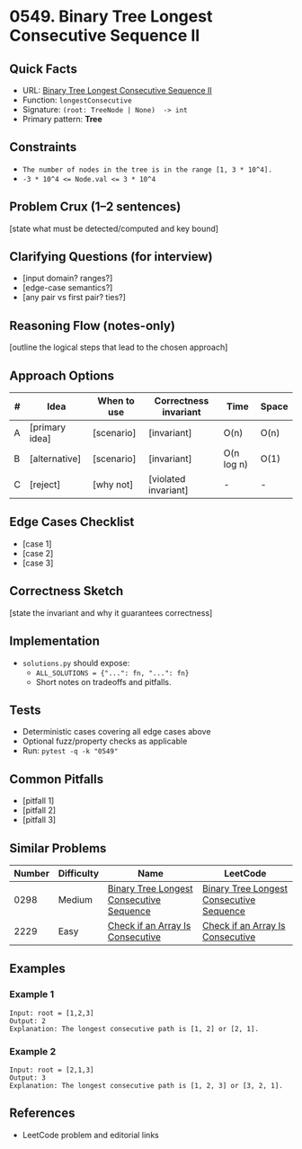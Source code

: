 # 0549. Binary Tree Longest Consecutive Sequence II

## Quick Facts

- URL: [Binary Tree Longest Consecutive Sequence II](https://leetcode.com/problems/binary-tree-longest-consecutive-sequence-ii/)
- Function: `longestConsecutive`
- Signature: `(root: TreeNode | None)  -> int`
- Primary pattern: **Tree**

## Constraints

- `The number of nodes in the tree is in the range [1, 3 * 10^4].`
- `-3 * 10^4 <= Node.val <= 3 * 10^4`

## Problem Crux (1–2 sentences)

[state what must be detected/computed and key bound]

## Clarifying Questions (for interview)

- [input domain? ranges?]
- [edge-case semantics?]
- [any pair vs first pair? ties?]

## Reasoning Flow (notes-only)

[outline the logical steps that lead to the chosen approach]

## Approach Options

| # | Idea | When to use | Correctness invariant | Time | Space |
|---|------|-------------|-----------------------|------|-------|
| A | [primary idea] | [scenario] | [invariant] | O(n) | O(n) |
| B | [alternative] | [scenario] | [invariant] | O(n log n) | O(1) |
| C | [reject] | [why not] | [violated invariant] | - | - |

## Edge Cases Checklist

- [case 1]
- [case 2]
- [case 3]

## Correctness Sketch

[state the invariant and why it guarantees correctness]

## Implementation

- `solutions.py` should expose:
  - `ALL_SOLUTIONS = {"...": fn, "...": fn}`
  - Short notes on tradeoffs and pitfalls.

## Tests

- Deterministic cases covering all edge cases above
- Optional fuzz/property checks as applicable
- Run: `pytest -q -k "0549"`

## Common Pitfalls

- [pitfall 1]
- [pitfall 2]
- [pitfall 3]

## Similar Problems

| Number | Difficulty | Name | LeetCode |
|---|---|---|---|
| 0298 | Medium | [Binary Tree Longest Consecutive Sequence](../0298-binary-tree-longest-consecutive-sequence/readme.md) | [Binary Tree Longest Consecutive Sequence](https://leetcode.com/problems/binary-tree-longest-consecutive-sequence/) |
| 2229 | Easy | [Check if an Array Is Consecutive](../2229-check-if-an-array-is-consecutive/readme.md) | [Check if an Array Is Consecutive](https://leetcode.com/problems/check-if-an-array-is-consecutive/) |

## Examples

### Example 1

```text
Input: root = [1,2,3]
Output: 2
Explanation: The longest consecutive path is [1, 2] or [2, 1].
```

### Example 2

```text
Input: root = [2,1,3]
Output: 3
Explanation: The longest consecutive path is [1, 2, 3] or [3, 2, 1].
```

## References

- LeetCode problem and editorial links
